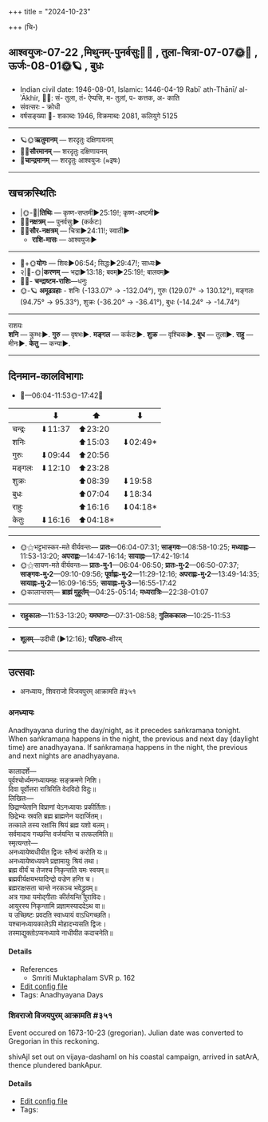 +++
title = "2024-10-23"

+++
(चि॰)
## आश्वयुजः-07-22  ,मिथुनम्-पुनर्वसुः🌛🌌  ,  तुला-चित्रा-07-07🌞🌌  ,  ऊर्जः-08-01🌞🪐  , बुधः
- Indian civil date: 1946-08-01, Islamic: 1446-04-19 Rabīʿ ath-Thānī/ al-ʾĀkhir, 🌌🌞: सं- तुला, तं- ऐप्पसि, म- तुलां, प- कत्तक, अ- काति
- संवत्सरः - क्रोधी
- वर्षसङ्ख्या 🌛- शकाब्दः 1946, विक्रमाब्दः 2081, कलियुगे 5125
___________________
- 🪐🌞**ऋतुमानम्** — शरदृतुः दक्षिणायनम्
- 🌌🌞**सौरमानम्** — शरदृतुः दक्षिणायनम्
- 🌛**चान्द्रमानम्** — शरदृतुः आश्वयुजः (≈इषः)
___________________


## खचक्रस्थितिः
- |🌞-🌛|**तिथिः** — कृष्ण-सप्तमी►25:19!; कृष्ण-अष्टमी►  
- 🌌🌛**नक्षत्रम्** — पुनर्वसुः► (कर्कटः)  
- 🌌🌞**सौर-नक्षत्रम्** — चित्रा►24:11!; स्वाती►  
  - **राशि-मासः** — आश्वयुजः► 
___________________
- 🌛+🌞**योगः** — शिवः►06:54; सिद्धः►29:47!; साध्यः►  
- २|🌛-🌞|**करणम्** — भद्रा►13:18; बवम्►25:19!; बालवम्►  
- 🌌🌛- **चन्द्राष्टम-राशिः**—धनुः  
- 🌞-🪐 **अमूढग्रहाः** - शनिः (-133.07° → -132.04°), गुरुः (129.07° → 130.12°), मङ्गलः (94.75° → 95.33°), शुक्रः (-36.20° → -36.41°), बुधः (-14.24° → -14.74°)
___________________
राशयः  
**शनि** — कुम्भः►. **गुरु** — वृषभः►. **मङ्गल** — कर्कटः►. **शुक्र** — वृश्चिकः►. **बुध** — तुला►. **राहु** — मीनः►. **केतु** — कन्या►. 
___________________


## दिनमान-कालविभागाः
- 🌅—06:04-11:53🌞-17:42🌇  

|      |⬇     |⬆     |⬇     |
|------|-----|-----|------|
|चन्द्रः|⬇11:37 |⬆23:20 |     |
|शनिः   |     |⬆15:03 |⬇02:49*|
|गुरुः  |⬇09:44 |⬆20:56 |     |
|मङ्गलः |⬇12:10 |⬆23:28 |     |
|शुक्रः |     |⬆08:39 |⬇19:58 |
|बुधः   |     |⬆07:04 |⬇18:34 |
|राहुः  |     |⬆16:16 |⬇04:18*|
|केतुः  |⬇16:16 |⬆04:18*|     |
___________________
- 🌞⚝भट्टभास्कर-मते वीर्यवन्तः— **प्रातः**—06:04-07:31; **साङ्गवः**—08:58-10:25; **मध्याह्नः**—11:53-13:20; **अपराह्णः**—14:47-16:14; **सायाह्नः**—17:42-19:14  
- 🌞⚝सायण-मते वीर्यवन्तः— **प्रातः-मु॰1**—06:04-06:50; **प्रातः-मु॰2**—06:50-07:37; **साङ्गवः-मु॰2**—09:10-09:56; **पूर्वाह्णः-मु॰2**—11:29-12:16; **अपराह्णः-मु॰2**—13:49-14:35; **सायाह्नः-मु॰2**—16:09-16:55; **सायाह्नः-मु॰3**—16:55-17:42  
- 🌞कालान्तरम्— **ब्राह्मं मुहूर्तम्**—04:25-05:14; **मध्यरात्रिः**—22:38-01:07  
___________________
- **राहुकालः**—11:53-13:20; **यमघण्टः**—07:31-08:58; **गुलिककालः**—10:25-11:53  
___________________
- **शूलम्**—उदीची (►12:16); **परिहारः**–क्षीरम्  
___________________

## उत्सवाः
- अनध्यायः, शिवराजो विजयपुरम् आक्रामति #३५१
### अनध्यायः



Anadhyayana during the day/night, as it precedes saṅkramaṇa tonight. When saṅkramaṇa happens in the night, the previous and next day (daylight time) are anadhyayana. If saṅkramaṇa happens in the night, the previous and next nights are anadhyayana.

कालादर्शे—  
पूर्वश्चोर्ध्वमनध्यायमहः सङ्क्रमणे निशि।  
दिवा पूर्वोत्तरा रात्रिरिति वेदविदो विदुः॥  
लिखितः—  
छिद्राण्येतानि विप्राणां येऽनध्यायाः प्रकीर्तिताः।  
छिद्रेभ्यः स्रवति ब्रह्म ब्राह्मणेन यदार्जितम्।  
तत्काले तस्य रक्षांसि श्रियं ब्रह्म यशो बलम्।  
सर्वमादाय गच्छन्ति वर्जयन्ति च तत्फलमिति॥  
स्मृत्यन्तरे—  
अनध्यायेष्वधीयीत द्विजः स्तैन्यं करोति यः॥  
अनध्यायेष्वध्ययने प्रज्ञामायुः श्रियं तथा।  
ब्रह्म वीर्यं च तेजश्च निकृन्तति यमः स्वयम्॥  
ब्रह्मवीर्यक्षयभयादिन्द्रो वज्रेण हन्ति च।  
ब्रह्मराक्षसता चान्ते नरकञ्च भवेद्ध्रुवम्॥  
अत्र गाथा यमोद्गीताः कीर्तयन्ति पुराविदः।  
आयुरस्य निकृन्तामि प्रज्ञामस्याददेऽथ वा॥  
य उच्छिष्टः प्रवदति स्वाध्यायं वाऽधिगच्छति।  
यश्चानध्यायकालेऽपि मोहादभ्यसति द्विजः।  
तस्माद्युक्तोऽप्यनध्याये नाधीयीत कदाचनेति॥



#### Details
- References
  - Smriti Muktaphalam SVR p.  162
- [Edit config file](https://github.com/jyotisham/adyatithi/blob/master/time_focus/adhyayana/description_only/anadhyAyaH~rAtrisaGkramaNa.toml)
- Tags: Anadhyayana Days


### शिवराजो विजयपुरम् आक्रामति #३५१

Event occured on 1673-10-23 (gregorian). Julian date was converted to Gregorian in this reckoning. 

shivAjI set out on vijaya-dashamI on his coastal campaign, arrived in satArA, thence plundered bankApur.

#### Details
- [Edit config file](https://github.com/jyotisham/adyatithi/blob/master/mahApuruSha/xatra-later/julian/day/10/13/shivarAjo_vijayapuram_AkrAmati.toml)
- Tags: 


